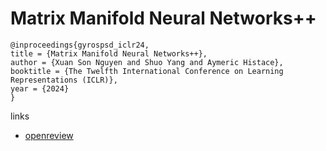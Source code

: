 # Matrix Manifold Neural Networks++

```
@inproceedings{gyrospsd_iclr24,
title = {Matrix Manifold Neural Networks++},
author = {Xuan Son Nguyen and Shuo Yang and Aymeric Histace},
booktitle = {The Twelfth International Conference on Learning Representations (ICLR)},
year = {2024}
}
```

links
- [openreview](https://openreview.net/forum?id=30aSE3FB3L)
